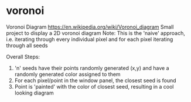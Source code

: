 # voronoi
Voronoi Diagram 
https://en.wikipedia.org/wiki/Voronoi_diagram
Small project to display a 2D voronoi diagram 
Note: This is the 'naive' approach, i.e. iterating through every individual pixel and for each pixel iterating through all seeds

 Overall Steps:
 1) 'n' seeds have their points randomly generated (x,y) and have a randomly generated color assigned to them
 2) For each pixel/point in the window panel, the closest seed is found
 3) Point is 'painted' with the color of closest seed, resulting in a cool looking diagram                                                                                                                                                      
